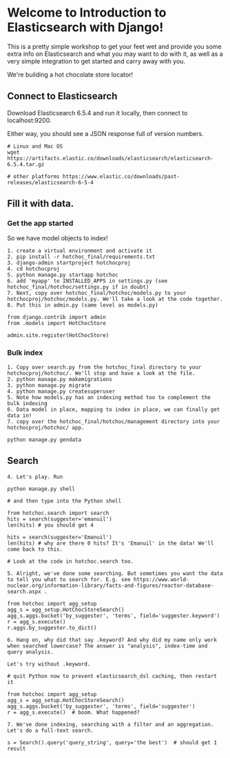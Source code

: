 # Welcome to Introduction to Elasticsearch with Django!

This is a pretty simple workshop to get your feet wet and provide you some extra info on Elasticsearch and what you may want to do with it, as well as a very simple integration to get started and carry away with you.

We're building a hot chocolate store locator!

## Connect to Elasticsearch

Download Elasticsearch 6.5.4 and run it locally, then connect to localhost:9200.

Either way, you should see a JSON response full of version numbers.

    # Linux and Mac OS
    wget https://artifacts.elastic.co/downloads/elasticsearch/elasticsearch-6.5.4.tar.gz

    # other platforms https://www.elastic.co/downloads/past-releases/elasticsearch-6-5-4

## Fill it with data.

### Get the app started

So we have model objects to index!

    1. create a virtual environment and activate it
    2. pip install -r hotchoc_final/requirements.txt
    3. django-admin startproject hotchocproj
    4. cd hotchocproj
    5. python manage.py startapp hotchoc
    6. add 'myapp' to INSTALLED_APPS in settings.py (see hotchoc_final/hotchoc/settings.py if in doubt)
    7. Next, copy over hotchoc_final/hotchoc/models.py to your hotchocproj/hotchoc/models.py. We'll take a look at the code together.
    8. Put this in admin.py (same level as models.py)

    from django.contrib import admin
    from .models import HotChocStore

    admin.site.register(HotChocStore)

### Bulk index

    1. Copy over search.py from the hotchoc_final directory to your hotchocproj/hotchoc/. We'll stop and have a look at the file.
    2. python manage.py makemigrations
    3. python manage.py migrate
    4. python manage.py createsuperuser
    5. Note how models.py has an indexing method too to complement the bulk indexing
    6. Data model in place, mapping to index in place, we can finally get data in!
    7. copy over the hotchoc_final/hotchoc/management directory into your hotchocproj/hotchoc/ app.

    python manage.py gendata

## Search

    4. Let's play. Run

    python manage.py shell

    # and then type into the Python shell

    from hotchoc.search import search
    hits = search(suggester='emanuil')
    len(hits) # you should get 4

    hits = search(suggester='Emanuil')
    len(hits) # why are there 0 hits? It's 'Emanuil' in the data! We'll come back to this.

    # Look at the code in hotchoc.search too.

    5. Alright, we've done some searching. But sometimes you want the data to tell you what to search for. E.g. see https://www.world-nuclear.org/information-library/facts-and-figures/reactor-database-search.aspx .

    from hotchoc import agg_setup
    agg_s = agg_setup.HotChocStoreSearch()
    agg_s.aggs.bucket('by_suggester', 'terms', field='suggester.keyword')
    r = agg_s.execute()
    r.aggs.by_suggester.to_dict()

    6. Hang on, why did that say .keyword? And why did my name only work when searched lowercase? The answer is "analysis", index-time and query analysis.

    Let's try without .keyword.

    # quit Python now to prevent elasticsearch_dsl caching, then restart it

    from hotchoc import agg_setup
    agg_s = agg_setup.HotChocStoreSearch()
    agg_s.aggs.bucket('by_suggester', 'terms', field='suggester')
    r = agg_s.execute()  # boom. What happened?

    7. We've done indexing, searching with a filter and an aggregation. Let's do a full-text search.

    s = Search().query('query_string', query='the best')  # should get 1 result
